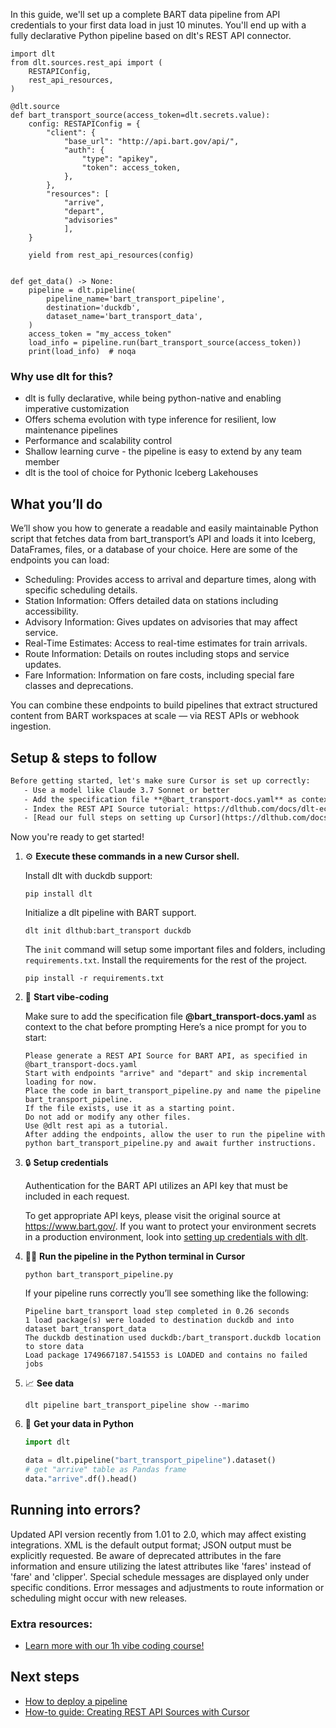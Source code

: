 In this guide, we'll set up a complete BART data pipeline from API credentials to your first data load in just 10 minutes. You'll end up with a fully declarative Python pipeline based on dlt's REST API connector.

```python-outcome
import dlt
from dlt.sources.rest_api import (
    RESTAPIConfig,
    rest_api_resources,
)

@dlt.source
def bart_transport_source(access_token=dlt.secrets.value):
    config: RESTAPIConfig = {
        "client": {
            "base_url": "http://api.bart.gov/api/",
            "auth": {
                "type": "apikey",
                "token": access_token,
            },
        },
        "resources": [
            "arrive",
            "depart",
            "advisories"
            ],
    }

    yield from rest_api_resources(config)


def get_data() -> None:
    pipeline = dlt.pipeline(
        pipeline_name='bart_transport_pipeline',
        destination='duckdb',
        dataset_name='bart_transport_data', 
    )
    access_token = "my_access_token"
    load_info = pipeline.run(bart_transport_source(access_token))
    print(load_info)  # noqa
```

### Why use dlt for this?

- dlt is fully declarative, while being python-native and enabling imperative customization
- Offers schema evolution with type inference for resilient, low maintenance pipelines
- Performance and scalability control
- Shallow learning curve - the pipeline is easy to extend by any team member
- dlt is the tool of choice for Pythonic Iceberg Lakehouses

## What you’ll do

We’ll show you how to generate a readable and easily maintainable Python script that fetches data from bart_transport’s API and loads it into Iceberg, DataFrames, files, or a database of your choice. Here are some of the endpoints you can load:

- Scheduling: Provides access to arrival and departure times, along with specific scheduling details.
- Station Information: Offers detailed data on stations including accessibility.
- Advisory Information: Gives updates on advisories that may affect service.
- Real-Time Estimates: Access to real-time estimates for train arrivals.
- Route Information: Details on routes including stops and service updates.
- Fare Information: Information on fare costs, including special fare classes and deprecations.

You can combine these endpoints to build pipelines that extract structured content from BART workspaces at scale — via REST APIs or webhook ingestion.

## Setup & steps to follow

```default
Before getting started, let's make sure Cursor is set up correctly:
   - Use a model like Claude 3.7 Sonnet or better
   - Add the specification file **@bart_transport-docs.yaml** as context
   - Index the REST API Source tutorial: https://dlthub.com/docs/dlt-ecosystem/verified-sources/rest_api/ and add it to context as **@dlt rest api**
   - [Read our full steps on setting up Cursor](https://dlthub.com/docs/dlt-ecosystem/llm-tooling/cursor-restapi#23-configuring-cursor-with-documentation)
```

Now you're ready to get started! 

1. ⚙️ **Execute these commands in a new Cursor shell.**
    
    Install dlt with duckdb support:
    ```shell
    pip install dlt
    ```

    Initialize a dlt pipeline with BART support.
    ```shell
    dlt init dlthub:bart_transport duckdb
    ```

    The `init` command will setup some important files and folders, including `requirements.txt`. Install the requirements for the rest of the project.
    ```shell
    pip install -r requirements.txt
    ```
    
2. 🤠 **Start vibe-coding**
    
    Make sure to add the specification file **@bart_transport-docs.yaml** as context to the chat before prompting
    Here’s a nice prompt for you to start: 
    
    ```prompt
    Please generate a REST API Source for BART API, as specified in @bart_transport-docs.yaml 
    Start with endpoints "arrive" and "depart" and skip incremental loading for now. 
    Place the code in bart_transport_pipeline.py and name the pipeline bart_transport_pipeline. 
    If the file exists, use it as a starting point. 
    Do not add or modify any other files. 
    Use @dlt rest api as a tutorial. 
    After adding the endpoints, allow the user to run the pipeline with python bart_transport_pipeline.py and await further instructions.
    ```

    
3. 🔒 **Setup credentials** 
    
    Authentication for the BART API utilizes an API key that must be included in each request.
    
    To get appropriate API keys, please visit the original source at https://www.bart.gov/.
    If you want to protect your environment secrets in a production environment, look into [setting up credentials with dlt](https://dlthub.com/docs/walkthroughs/add_credentials).
    
4. 🏃‍♀️ **Run the pipeline in the Python terminal in Cursor**
    
    ```shell
    python bart_transport_pipeline.py
    ```
    
    If your pipeline runs correctly you’ll see something like the following:
    
    ```shell
    Pipeline bart_transport load step completed in 0.26 seconds
    1 load package(s) were loaded to destination duckdb and into dataset bart_transport_data
    The duckdb destination used duckdb:/bart_transport.duckdb location to store data
    Load package 1749667187.541553 is LOADED and contains no failed jobs
    ```
    
5. 📈 **See data**
    
    ```shell
    dlt pipeline bart_transport_pipeline show --marimo
    ```
    
6. 🐍 **Get your data in Python**
    
    ```python
    import dlt

   data = dlt.pipeline("bart_transport_pipeline").dataset()
   # get "arrive" table as Pandas frame
   data."arrive".df().head()
    ```

## Running into errors?

Updated API version recently from 1.01 to 2.0, which may affect existing integrations. XML is the default output format; JSON output must be explicitly requested. Be aware of deprecated attributes in the fare information and ensure utilizing the latest attributes like 'fares' instead of 'fare' and 'clipper'. Special schedule messages are displayed only under specific conditions. Error messages and adjustments to route information or scheduling might occur with new releases.

### Extra resources:

- [Learn more with our 1h vibe coding course!](https://www.youtube.com/watch?v=GGid70rnJuM)

## Next steps

- [How to deploy a pipeline](https://dlthub.com/docs/walkthroughs/deploy-a-pipeline)
- [How-to guide: Creating REST API Sources with Cursor](https://dlthub.com/docs/dlt-ecosystem/llm-tooling/cursor-restapi)